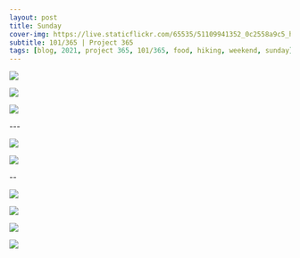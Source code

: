 ```yaml
---
layout: post
title: Sunday
cover-img: https://live.staticflickr.com/65535/51109941352_0c2558a9c5_h.jpg
subtitle: 101/365 | Project 365
tags: [blog, 2021, project 365, 101/365, food, hiking, weekend, sunday]
---
```

<style>
  .intro-header.big-img {
    background-position:center 
  }
</style>
<p class="post-img-wrap">
  <img src="https://live.staticflickr.com/65535/51109937942_75b46ba122_h.jpg">
</p>
<p class="post-img-wrap">
  <img src="https://live.staticflickr.com/65535/51110253644_b841206fd3_h.jpg">
</p>
<p class="post-img-wrap">
  <img src="https://live.staticflickr.com/65535/51110505201_29a7d38146_h.jpg">
</p>
---
<p class="post-img-wrap">
  <img src="https://live.staticflickr.com/65535/51110254189_7a5777d317_h.jpg">
</p>
<p class="post-img-wrap">
  <img src="https://live.staticflickr.com/65535/51111282365_2363b6614f_h.jpg">
</p>
--
<p class="post-img-wrap">
  <img src="https://live.staticflickr.com/65535/51109940762_bd24861c17_h.jpg">
</p>
<p class="post-img-wrap">
  <img src="https://live.staticflickr.com/65535/51109941352_0c2558a9c5_h.jpg">
</p>
<p class="post-img-wrap">
  <img src="https://live.staticflickr.com/65535/51109941582_d7d7da0f3f_h.jpg">
</p>
<p class="post-img-wrap">
  <img src="https://live.staticflickr.com/65535/51111284375_360db9ac36_h.jpg">
</p>
